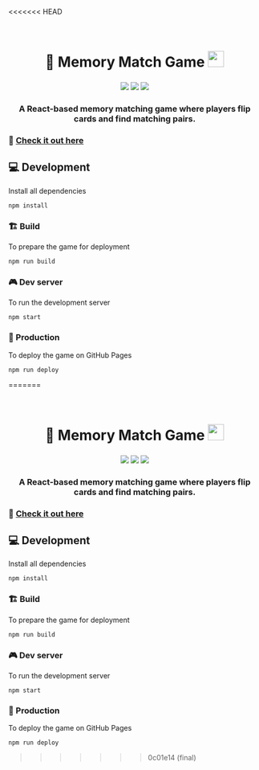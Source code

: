 <<<<<<< HEAD
<div align="center">
<br>
<h1 >
🧠 Memory Match Game 
 <img width = "32px" src = "https://user-images.githubusercontent.com/31800695/234173101-ee5ad22e-2d93-4cd7-968b-3d8f61804153.png">
</h1>
 
</div>
 
<h3 align="center">
<img src ="https://img.shields.io/badge/React-61DAFB.svg?style=for-the-badge&logo=React&logoColor=black">
<img src ="https://img.shields.io/badge/TailwindCSS-06B6D4.svg?style=for-the-badge&logo=tailwindcss&logoColor=white">
<img src ="https://img.shields.io/badge/GitHub%20Pages-222222.svg?style=for-the-badge&logo=github&logoColor=white">
<br>
</h3>

<h3 align="center">
A React-based memory matching game where players flip cards and find matching pairs.
</h3>

### 🚀 [Check it out here](https://shreyasudhanva.github.io/MemoryGame/)

## 💻 Development

Install all dependencies

```
npm install
```


### 🏗 Build

To prepare the game for deployment

```
npm run build
```


### 🎮 Dev server

To run the development server

```
npm start
```


### 🚀 Production

To deploy the game on GitHub Pages

```
npm run deploy
```

=======
<div align="center">
<br>
<h1 >
🧠 Memory Match Game 
 <img width = "32px" src = "https://user-images.githubusercontent.com/31800695/234173101-ee5ad22e-2d93-4cd7-968b-3d8f61804153.png">
</h1>
 
</div>
 
<h3 align="center">
<img src ="https://img.shields.io/badge/React-61DAFB.svg?style=for-the-badge&logo=React&logoColor=black">
<img src ="https://img.shields.io/badge/TailwindCSS-06B6D4.svg?style=for-the-badge&logo=tailwindcss&logoColor=white">
<img src ="https://img.shields.io/badge/GitHub%20Pages-222222.svg?style=for-the-badge&logo=github&logoColor=white">
<br>
</h3>

<h3 align="center">
A React-based memory matching game where players flip cards and find matching pairs.
</h3>

### 🚀 [Check it out here](https://shreyasudhanva.github.io/MemoryGame/)

## 💻 Development

Install all dependencies

```
npm install
```


### 🏗 Build

To prepare the game for deployment

```
npm run build
```


### 🎮 Dev server

To run the development server

```
npm start
```


### 🚀 Production

To deploy the game on GitHub Pages

```
npm run deploy
```
>>>>>>> 0c01e14 (final)
